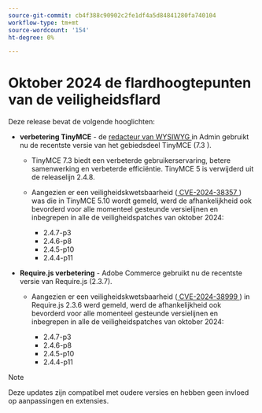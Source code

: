 ```yaml
---
source-git-commit: cb4f388c90902c2fe1df4a5d84841280fa740104
workflow-type: tm+mt
source-wordcount: '154'
ht-degree: 0%

---
```

# Oktober 2024 de flardhoogtepunten van de veiligheidsflard

Deze release bevat de volgende hooglichten:

* **verbetering TinyMCE** - de [ redacteur van WYSIWYG ](https://experienceleague.adobe.com/en/docs/commerce-admin/content-design/wysiwyg/editor) in Admin gebruikt nu de recentste versie van het gebiedsdeel TinyMCE (7.3 &#x200B;).

   * TinyMCE 7.3 biedt een verbeterde gebruikerservaring, betere samenwerking en verbeterde efficiëntie. TinyMCE 5 is verwijderd uit de releaselijn 2.4.8. &#x200B;

   * Aangezien er een veiligheidskwetsbaarheid ([ CVE-2024-38357 ](https://nvd.nist.gov/vuln/detail/CVE-2024-38357)) was die in TinyMCE 5.10 wordt gemeld, werd de afhankelijkheid ook bevorderd voor alle momenteel gesteunde versielijnen en inbegrepen in alle de veiligheidspatches van oktober 2024:

      * 2.4.7-p3
      * 2.4.6-p8
      * 2.4.5-p10
      * 2.4.4-p11

* **Require.js verbetering** - Adobe Commerce gebruikt nu de recentste versie van Require.js (2.3.7).

   * Aangezien er een veiligheidskwetsbaarheid ([ CVE-2024-38999 ](https://nvd.nist.gov/vuln/detail/CVE-2024-38999)) in Require.js 2.3.6 werd gemeld, werd de afhankelijkheid ook bevorderd voor alle momenteel gesteunde versielijnen en inbegrepen in alle de veiligheidspatches van oktober 2024:

      * 2.4.7-p3
      * 2.4.6-p8
      * 2.4.5-p10
      * 2.4.4-p11

>[!NOTE]
>
>Deze updates zijn compatibel met oudere versies en hebben geen invloed op aanpassingen en extensies. &#x200B;
